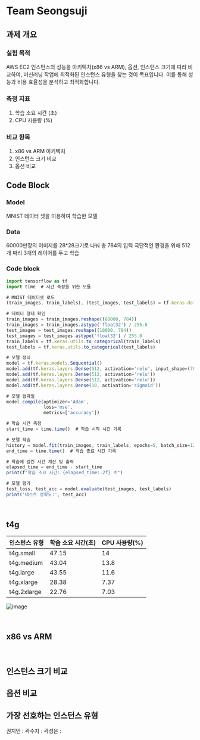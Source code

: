 # Team Seongsuji

## 과제 개요
### 실험 목적
AWS EC2 인스턴스의 성능을 아키텍처(x86 vs ARM), 옵션, 인스턴스 크기에 따라 비교하여, 머신러닝 작업에 최적화된 인스턴스 유형을 찾는 것이 목표입니다. 
이를 통해 성능과 비용 효율성을 분석하고 최적화합니다.

### 측정 지표
1. 학습 소요 시간 (초)
2. CPU 사용량 (%)

### 비교 항목
1.	x86 vs ARM 아키텍처
2.	인스턴스 크기 비교
3.	옵션 비교


## Code Block   
### Model
MNIST 데이터 셋을 이용하여 학습한 모델

### Data
60000만장의 이미지를 28*28크기로 나눠 총 784의 입력
극단적인 환경을 위해 512개 짜리 3개의 레이어를 두고 학습

### Code block
```js
import tensorflow as tf
import time  # 시간 측정을 위한 모듈

# MNIST 데이터셋 로드
(train_images, train_labels), (test_images, test_labels) = tf.keras.datasets.mnist.load_data()

# 데이터 형태 확인
train_images = train_images.reshape((60000, 784))
train_images = train_images.astype('float32') / 255.0
test_images = test_images.reshape((10000, 784))
test_images = test_images.astype('float32') / 255.0
train_labels = tf.keras.utils.to_categorical(train_labels)
test_labels = tf.keras.utils.to_categorical(test_labels)

# 모델 정의
model = tf.keras.models.Sequential()
model.add(tf.keras.layers.Dense(512, activation='relu', input_shape=(784,)))
model.add(tf.keras.layers.Dense(512, activation='relu'))
model.add(tf.keras.layers.Dense(512, activation='relu'))
model.add(tf.keras.layers.Dense(10, activation='sigmoid'))

# 모델 컴파일
model.compile(optimizer='Adam',
              loss='mse',
              metrics=['accuracy'])

# 학습 시간 측정
start_time = time.time()  # 학습 시작 시간 기록

# 모델 학습
history = model.fit(train_images, train_labels, epochs=5, batch_size=128)
end_time = time.time()  # 학습 종료 시간 기록

# 학습에 걸린 시간 계산 및 출력
elapsed_time = end_time - start_time
print(f"학습 소요 시간: {elapsed_time:.2f} 초")

# 모델 평가
test_loss, test_acc = model.evaluate(test_images, test_labels)
print('테스트 정확도:', test_acc)

```

<br> 

## t4g

| 인스턴스 유형 | 학습 소요 시간(초) | CPU 사용량(%) | 
| --- | --- | --- | 
| t4g.small | 47.15 | 14 |
| t4g.medium | 43.04 | 13.8 |
| t4g.large | 43.55 | 11.6 |
| t4g.xlarge | 28.38 | 7.37 |
| t4g.2xlarge | 22.76 | 7.03 |

![image](https://github.com/user-attachments/assets/e7538808-4e69-436b-a00c-59af9cb84e2b)

<br>

## x86 vs ARM   

<br> 

## 인스턴스 크기 비교


## 옵션 비교

## 가장 선호하는 인스턴스 유형
권지언 :
곽수지 :
곽성은 :

